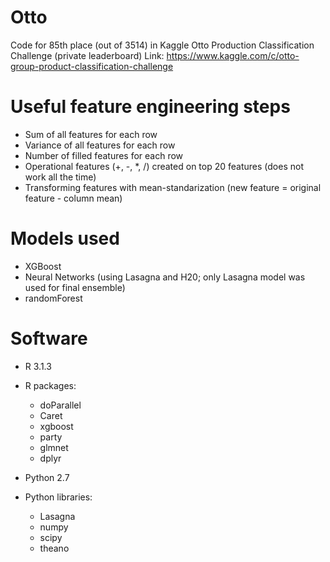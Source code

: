 # Otto
Code for 85th place (out of 3514) in Kaggle Otto Production Classification Challenge (private leaderboard)
Link: https://www.kaggle.com/c/otto-group-product-classification-challenge 

# Useful feature engineering steps
* Sum of all features for each row
* Variance of all features for each row
* Number of filled features for each row
* Operational features (+, -, *, /) created on top 20 features (does not work all the time)
* Transforming features with mean-standarization (new feature = original feature - column mean)

# Models used
* XGBoost
* Neural Networks (using Lasagna and H20; only Lasagna model was used for final ensemble)
* randomForest

# Software
* R 3.1.3
* R packages:
  - doParallel
  - Caret
  - xgboost
  - party
  - glmnet
  - dplyr

* Python 2.7
* Python libraries:
  - Lasagna
  - numpy
  - scipy
  - theano
